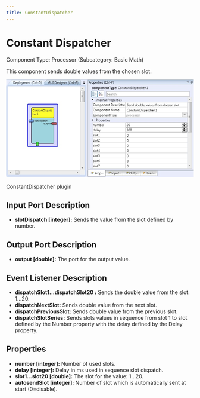 ```yaml
---
title: ConstantDispatcher
---
```


# Constant Dispatcher

Component Type: Processor (Subcategory: Basic Math)

This component sends double values from the chosen slot.

![Screenshot: ConstantDispatcher plugin](./img/constantdispatcher.jpg "Screenshot: ConstantDispatcher plugin")

ConstantDispatcher plugin

## Input Port Description

*   **slotDispatch \[integer\]:** Sends the value from the slot defined by number.

## Output Port Description

*   **output \[double\]:** The port for the output value.

## Event Listener Description

*   **dispatchSlot1...dispatchSlot20 :** Sends the double value from the slot: 1...20.
*   **dispatchNextSlot:** Sends double value from the next slot.
*   **dispatchPreviousSlot:** Sends double value from the previous slot.
*   **dispatchSlotSeries:** Sends slots values in sequence from slot 1 to slot defined by the Number property with the delay defined by the Delay property.

## Properties

*   **number \[integer\]:** Number of used slots.
*   **delay \[integer\]:** Delay in ms used in sequence slot dispatch.
*   **slot1...slot20 \[double\]:** The slot for the value: 1...20.
*   **autosendSlot \[integer\]:** Number of slot which is automatically sent at start (0=disable).